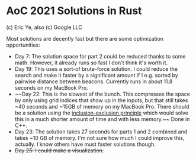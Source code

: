 # AoC 2021 Solutions in Rust
(c) Eric Ye, also (c) Google LLC

Most solutions are decently fast but there are some optimization opportunities:
- Day 7: The solution space for part 2 could be reduced thanks to some math. 
  However, it already runs so fast I don't think it's worth it.
- Day 19: This uses a sort-of brute-force solution. I could reduce the search
  and make it faster by a significant amount if I e.g. sorted by pairwise
  distance between beacons. Currently runs in about 11.8 seconds on my MacBook
  Pro.
- ~~Day 22: This is the slowest of the bunch. This compresses the space by only
  using grid indices that show up in the inputs, but that still takes ~40
  seconds and ~15GB of memory on my MacBook Pro. There should be a solution
  using the [inclusion-exclusion principle](https://en.wikipedia.org/wiki/Inclusion–exclusion_principle)
  which would solve this in a much shorter amount of time and with less memory.~~
  Done in C++.
- Day 23: The solution takes 27 seconds for parts 1 and 2 combined and takes
  ~10 GB of memory. I'm not sure how much I could improve this, actually.
  I know others have must faster solutions though.
- ~~Day 25: I could make a visualization.~~
